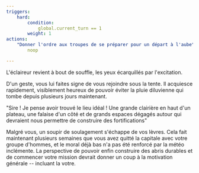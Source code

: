 ```yaml
---
triggers:
    hard:
        condition:
            global.current_turn == 1
        weight: 1 
actions:
    "Donner l'ordre aux troupes de se préparer pour un départ à l'aube":
        noop

---
```


L'éclaireur revient à bout de souffle, les yeux écarquillés par l'excitation.

D'un geste, vous lui faites signe de vous rejoindre sous la tente. Il acquiesce rapidement, visiblement heureux de pouvoir éviter la pluie diluvienne qui tombe depuis plusieurs jours maintenant.

"Sire ! Je pense avoir trouvé le lieu idéal ! Une grande clairière en haut d'un plateau, une falaise d'un côté et de grands espaces dégagés autour qui devraient nous permettre de construire des fortifications"

Malgré vous, un soupir de soulagement s'échappe de vos lèvres. Cela fait maintenant plusieurs semaines que vous avez quitté la capitale avec votre groupe d'hommes, et le moral déjà bas n'a pas été renforcé par la météo inclémente. La perspective de pouvoir enfin construire des abris durables et de commencer votre mission devrait donner un coup à la motivation générale -- incluant la votre.

